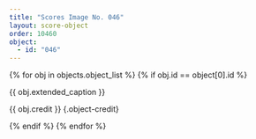 ```yaml
---
title: "Scores Image No. 046"
layout: score-object
order: 10460
object:
  - id: "046"
---
```


{% for obj in objects.object_list %}
{% if obj.id == object[0].id %}

{{ obj.extended_caption }}

{{ obj.credit }} {.object-credit}

{% endif %}
{% endfor %}

